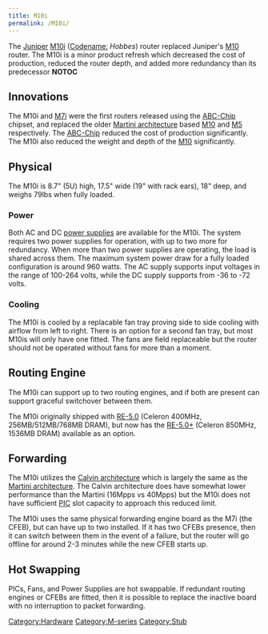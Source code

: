 ```yaml
---
title: M10i
permalink: /M10i/
---
```


The [Juniper](/Juniper "wikilink") [M10i](/M10i "wikilink") ([Codename:](/codenames "wikilink") *Hobbes*) router replaced Juniper's [M10](/M10 "wikilink") router. The M10i is a minor product refresh which decreased the cost of production, reduced the router depth, and added more redundancy than its predecessor __NOTOC__

Innovations
-----------

The M10i and [M7i](/M7i "wikilink") were the first routers released using the [ABC-Chip](/ABC-Chip "wikilink") chipset, and replaced the older [Martini architecture](/Martini_architecture "wikilink") based [M10](/M10 "wikilink") and [M5](/M5 "wikilink") respectively. The [ABC-Chip](/ABC-Chip "wikilink") reduced the cost of production significantly. The M10i also reduced the weight and depth of the [M10](/M10 "wikilink") significantly.

Physical
--------

The M10i is 8.7" (5U) high, 17.5" wide (19" with rack ears), 18" deep, and weighs 79lbs when fully loaded.

### Power

Both AC and DC [power supplies](/power_supplies "wikilink") are available for the M10i. The system requires two power supplies for operation, with up to two more for redundancy. When more than two power supplies are operating, the load is shared across them. The maximum system power draw for a fully loaded configuration is around 960 watts. The AC supply supports input voltages in the range of 100-264 volts, while the DC supply supports from -36 to -72 volts.

### Cooling

The M10i is cooled by a replacable fan tray proving side to side cooling with airflow from left to right. There is an option for a second fan tray, but most M10is will only have one fitted. The fans are field replaceable but the router should not be operated without fans for more than a moment.

Routing Engine
--------------

The M10i can support up to two routing engines, and if both are present can support graceful switchover between them.

The M10i originally shipped with [RE-5.0](/RE-400 "wikilink") (Celeron 400MHz, 256MB/512MB/768MB DRAM), but now has the [RE-5.0+](/RE-850 "wikilink") (Celeron 850MHz, 1536MB DRAM) available as an option.

Forwarding
----------

The M10i utilizes the [Calvin architecture](/Calvin_architecture "wikilink") which is largely the same as the [Martini architecture](/Martini_architecture "wikilink"). The Calvin architecture does have somewhat lower performance than the Martini (16Mpps vs 40Mpps) but the M10i does not have sufficient [PIC](/PIC "wikilink") slot capacity to approach this reduced limit.

The M10i uses the same physical forwarding engine board as the M7i (the CFEB), but can have up to two installed. If it has two CFEBs presence, then it can switch between them in the event of a failure, but the router will go offline for around 2-3 minutes while the new CFEB starts up.

Hot Swapping
------------

PICs, Fans, and Power Supplies are hot swappable. If redundant routing engines or CFEBs are fitted, then it is possible to replace the inactive board with no interruption to packet forwarding.

[Category:Hardware](/Category:Hardware "wikilink") [Category:M-series](/Category:M-series "wikilink") [Category:Stub](/Category:Stub "wikilink")